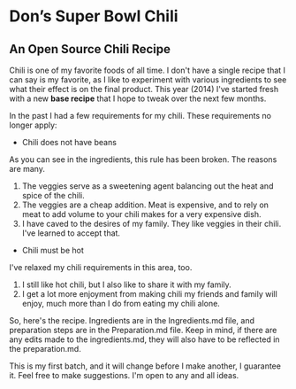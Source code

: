 # Don’s Super Bowl Chili #

## An Open Source Chili Recipe ##

Chili is one of my favorite foods of all time. I don't have a single recipe that I can say is my favorite, as I like to experiment with various ingredients to see what their effect is on the final product. This year (2014) I've started fresh with a new **base recipe** that I hope to tweak over the next few months.

In the past I had a few requirements for my chili.
These requirements no longer apply:

- Chili does not have beans

As you can see in the ingredients, this rule has been broken. The reasons are many.


1. The veggies serve as a sweetening agent balancing out the heat and spice of the chili.
2. The veggies are a cheap addition. Meat is expensive, and to rely on meat to add volume to your chili makes for a very expensive dish.
3. I have caved to the desires of my family. They like veggies in their chili. I've learned to accept that.


- Chili must be hot

I've relaxed my chili requirements in this area, too.


1. I still like hot chili, but I also like to share it with my family.
2. I get a lot more enjoyment from making chili my friends and family will enjoy, much more than I do from eating  my chili alone.

So, here's the recipe. Ingredients are in the Ingredients.md file, and preparation steps are in the Preparation.md file. Keep in mind, if there are any edits made to the ingredients.md, they will also have to be reflected in the preparation.md.

This is my first batch, and it will change before I make another, I guarantee it.
Feel free to make suggestions. I'm open to any and all ideas.